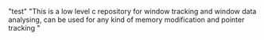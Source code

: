 "test" 
"This is a low level c repository for window tracking and window data analysing, can be used for any kind of memory modification and pointer tracking  " 
